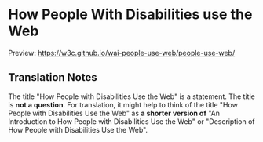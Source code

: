 # How People With Disabilities use the Web

Preview: https://w3c.github.io/wai-people-use-web/people-use-web/

## Translation Notes

The title "How People with Disabilities Use the Web" is a statement. The title is **not a question**. For translation, it might help to think of the title "How People with Disabilities Use the Web" as **a shorter version of** "An Introduction to How People with Disabilities Use the Web" or "Description of How People with Disabilities Use the Web".

